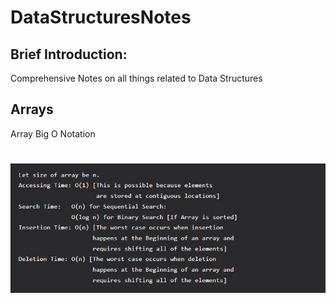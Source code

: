 DataStructuresNotes
======

## Brief Introduction: 

Comprehensive Notes on all things related to Data Structures 

## Arrays

Array Big O Notation

![DataStructuresNotes](images/Array_BigO_Notation.jpg)
=======